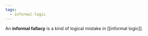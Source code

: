```yaml
---
tags:
  - informal-logic
---
```

An **informal fallacy** is a kind of logical mistake in [[informal logic]].